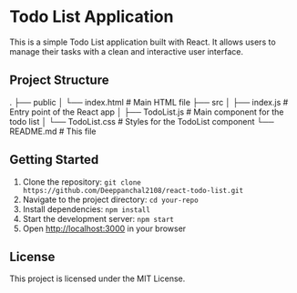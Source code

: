 # Todo List Application
This is a simple Todo List application built with React. It allows users to manage their tasks with a clean and interactive user interface.

## Project Structure

. ├── public │ └── index.html # Main HTML file ├── src │ ├── index.js # Entry point of the React app │ ├── TodoList.js # Main component for the todo list │ └── TodoList.css # Styles for the TodoList component └── README.md # This file
## Getting Started

1. Clone the repository: `git clone https://github.com/Deeppanchal2108/react-todo-list.git`
2. Navigate to the project directory: `cd your-repo`
3. Install dependencies: `npm install`
4. Start the development server: `npm start`
5. Open [http://localhost:3000](http://localhost:3000) in your browser

## License

This project is licensed under the MIT License.
